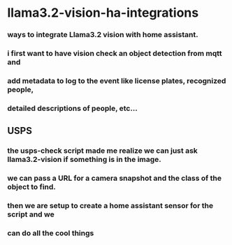 # llama3.2-vision-ha-integrations
### ways to integrate Llama3.2 vision with home assistant. 
### i first want to have vision check an object detection from mqtt and 
### add metadata to log to the event like license plates, recognized people, 
### detailed descriptions of people, etc...

## USPS
### the usps-check script made me realize we can just ask llama3.2-vision if something is in the image. 
### we can pass a URL for a camera snapshot and the class of the object to find.
### then we are setup to create a home assistant sensor for the script and we 
### can do all the cool things
